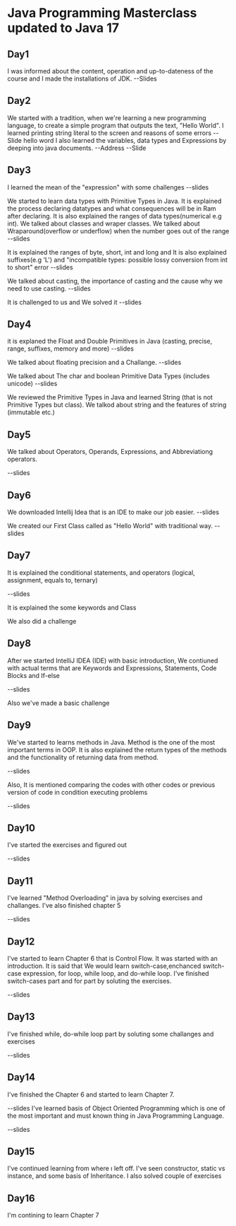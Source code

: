 # Java Programming Masterclass updated to Java 17
## Day1
I was informed about the content, operation and up-to-dateness of the course and I made the installations of JDK.
--Slides
## Day2

We started with a tradition, when we're learning a new programming language, to create a simple program that outputs the text, "Hello World".
I learned printing string literal to the screen and reasons of some errors
--Slide hello word
I also learned the variables, data types and Expressions by deeping into java documents.
--Address
--Slide

## Day3

I learned the mean of the "expression" with some challenges
--slides

We started to learn data types with Primitive Types in Java. It is explained the process declaring datatypes and what consequences will be in Ram after declaring. It is also explained the ranges of data types(numerical e.g int). We talked about classes and wraper classes. We talked about Wraparound(overflow or underflow) when the number goes out of the range
--slides

It is explained the ranges of byte, short, int and long and It is also explained suffixes(e.g 'L') and "incompatible types: possible lossy conversion from int to short" error
--slides

We talked about casting, the importance of casting and the cause why we need to use casting.
--slides

It is challenged to us and We solved it 
--slides

## Day4

it is explaned the Float and Double Primitives in Java (casting, precise, range, suffixes, memory and more)
--slides

We talked about floating precision and a Challange.
--slides

We talked about The char and boolean Primitive Data Types (includes unicode)
--slides

We reviewed the Primitive Types in Java and learned String (that is not Primitive Types but class). We talkod about string and the features of string (immutable etc.)

## Day5

We talked about Operators, Operands, Expressions, and Abbreviationg operators.

--slides

## Day6

We downloaded Intellij Idea that is an IDE to make our job easier.
--slides

We created our First Class called as "Hello World" with traditional way.
--slides

## Day7

It is explained the conditional statements, and operators (logical, assignment, equals to, ternary)

--slides

It is explained the some keywords and Class

We also did a challenge

## Day8

After we started IntelliJ IDEA (IDE) with basic introduction, We contiuned with actual terms that are Keywords and Expressions, Statements, Code Blocks and If-else

--slides

Also we've made a basic challenge

## Day9

We've started to learns methods in Java. Method is the one of the most important terms in OOP. It is also explained the return types of the methods and the functionality of returning data from method.

--slides

Also, It is mentioned comparing the codes with other codes or previous version of code in condition executing problems

--slides

## Day10

I've started the exercises and figured out

--slides

## Day11

I've learned "Method Overloading" in java by solving exercises and challanges. I've also finished chapter 5

--slides

## Day12

I've started to learn Chapter 6 that is Control Flow. It was started with an introduction. It is said that We would learn switch-case,enchanced switch-case expression, for loop, while loop, and do-while loop. I've finished switch-cases part and for part by soluting the exercises. 

--slides

## Day13

I've finished while, do-while loop part by soluting some challanges and exercises

--slides

## Day14

I've finished the Chapter 6 and started to learn Chapter 7.

--slides 
I've learned basis of Object Oriented Programming which is one of the most important and must known thing in Java Programming Language.

--slides

## Day15

I've continued learning from where ı left off. I've seen constructor, static vs instance, and some basis of Inheritance. I also solved couple of exercises

## Day16

I'm contining to learn Chapter 7